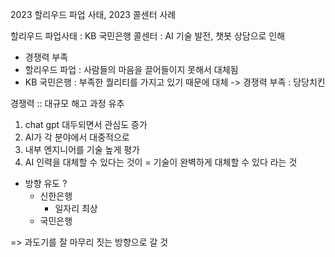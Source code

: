 
2023 할리우드 파업 사태, 2023 콜센터 사례

할리우드 파업사태 : 
KB 국민은행 콜센터 : AI 기술 발전, 챗봇 상담으로 인해 

- 경쟁력 부족
- 할리우드 파업 : 사람들의 마음을 끌어들이지 못해서 대체됨
- KB 국민은행 : 부족한 퀄리티를 가지고 있기 때문에 대체
-> 경쟁력 부족 : 당당치킨 

경쟁력 :: 대규모 해고 과정 유추
1. chat gpt 대두되면서 관심도 증가
2. AI가 각 분야에서 대중적으로 
3. 내부 엔지니어를 기술 높게 평가
4. AI 인력을 대체할 수 있다는 것이 
= 기술이 완벽하게 대체할 수 있다 라는 것


- 방향 유도 ? 
	- 신한은행 
		- 일자리 최상
	- 국민은행

=> 과도기를 잘 마무리 짓는 방향으로 갈 것 


